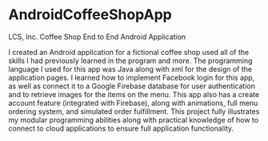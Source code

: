 # AndroidCoffeeShopApp
LCS, Inc. Coffee Shop End to End Android Application

  I created an Android application for a fictional coffee shop used all of the skills I had previously learned in the program and more. The programming language I used for this app was Java along with xml for the design of the application pages. I learned how to implement Facebook login for this app, as well as connect it to a Google Firebase database for user authentication and to retrieve images for the items on the menu. This app also has a create account feature (integrated with Firebase), along with animations, full menu ordering system, and simulated order fulfillment. This project fully illustrates my modular programming abilities along with practical knowledge of how to connect to cloud applications to ensure full application functionality.
